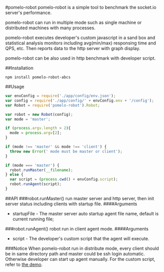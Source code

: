 #pomelo-robot
pomelo-robot is a simple tool to benchmark the socket.io server's performance.

pomelo-robot can run in multiple mode such as single machine or distributed machines with many processes.

pomelo-robot executes developer's custom javascript in a sand box and statistical analysis monitors including avg(min/max) responsing time and QPS, etc. Then reports data to the http server with graph display.

pomelo-robot can be also used in http benchmark with developer script.


##Installation
```
npm install pomelo-robot-abcs
```

##Usage
``` javascript
var envConfig = require('./app/config/env.json');
var config = require('./app/config/' + envConfig.env + '/config');
var Robot = require('pomelo-robot').Robot;

var robot = new Robot(config);
var mode = 'master';

if (process.argv.length > 2){
  mode = process.argv[2];
}

if (mode !== 'master' && mode !== 'client') {
  throw new Error(' mode must be master or client');
}

if (mode === 'master') {
  robot.runMaster(__filename);
} else {
  var script = (process.cwd() + envConfig.script);
  robot.runAgent(script);
}
``` 

##API
###robot.runMaster()
run master server and http server, then init server status including clients with startup file. 
####Arguments
+ startupFile - The master server auto startup agent file name, default is current running file;

###robot.runAgent()
robot run in client agent mode.
####Arguments
+ script - The developer's custom script that the agent will execute. 

###Notice
When pomelo-robot run in distribute mode, every client should be in same directory path and master could be ssh login automatic. Otherwise developer can start up agent manually. For the custom script, refer to [the demo](https://github.com/NetEase/pomelo-robot-demo).

